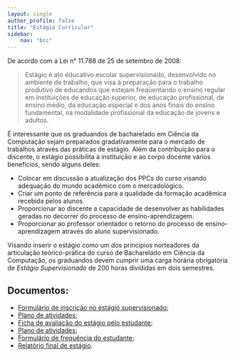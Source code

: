 ```yaml
---
layout: single
author_profile: false
title: "Estágio Curricular"
sidebar:
    nav: "bcc"
---
```


De acordo com a Lei n° 11.788 de 25 de setembro de 2008:

> Estágio é ato educativo escolar supervisionado, desenvolvido no ambiente de trabalho, que visa à preparação para o trabalho produtivo de educandos que estejam freqüentando o ensino regular em instituições de educação superior, de educação profissional, de ensino médio, da educação especial e dos anos finais do ensino fundamental, na modalidade profissional da educação de jovens e adultos. 

É interessante que os graduandos de bacharelado em Ciência da Computação sejam preparados gradativamente para o mercado de trabalhos através das práticas de estágio. Além da contribuição para o discente, o estágio possibilita à instituição e ao corpo docente vários benefícios, sendo alguns deles:

- Colocar em discussão a atualização dos PPCs do curso visando adequação do mundo acadêmico com o mercadológico.
- Criar um ponto de referência para a qualidade da formação acadêmica recebida pelos alunos.
- Proporcionar ao discente a capacidade de desenvolver as habilidades geradas no decorrer do processo de ensino-aprendizagem.
- Proporcionar ao professor orientador o retorno do processo de ensino-aprendizagem através do aluno supervisionado.

Visando inserir o estágio como um dos princípios norteadores da articulação teórico-prática do curso de Bacharelado em Ciência da Computação, os graduandos devem cumprir uma carga horária obrigatória de *Estágio Supervisionado* de 200 horas divididas em dois semestres.

## Documentos: 

- [Formulário de inscrição no estágio supervisionado](/assets/bcc/estagio/formulario-de-inscricao-no-estagio-supervisionado.pdf);
- [Plano de atividades](/assets/bcc/estagio/formulario-de-inscricao-no-estagio-supervisionado.pdf);
- [Ficha de avaliação do estágio pelo estudante](/assets/bcc/estagio/ficha-avaliacao-estagio-pelo-estudante.pdf);
- [Plano de atividades](/assets/bcc/estagio/formulario-de-inscricao-no-estagio-supervisionado.pdf);
- [Formulário de frequência do estudante](/assets/bcc/estagio/formulario-de-frequencia-diaria-do-estudante-na-instituicao-concedente.pdf);
- [Relatório final de estágio](/assets/bcc/estagio/relatorio-final-de-estagio.doc).